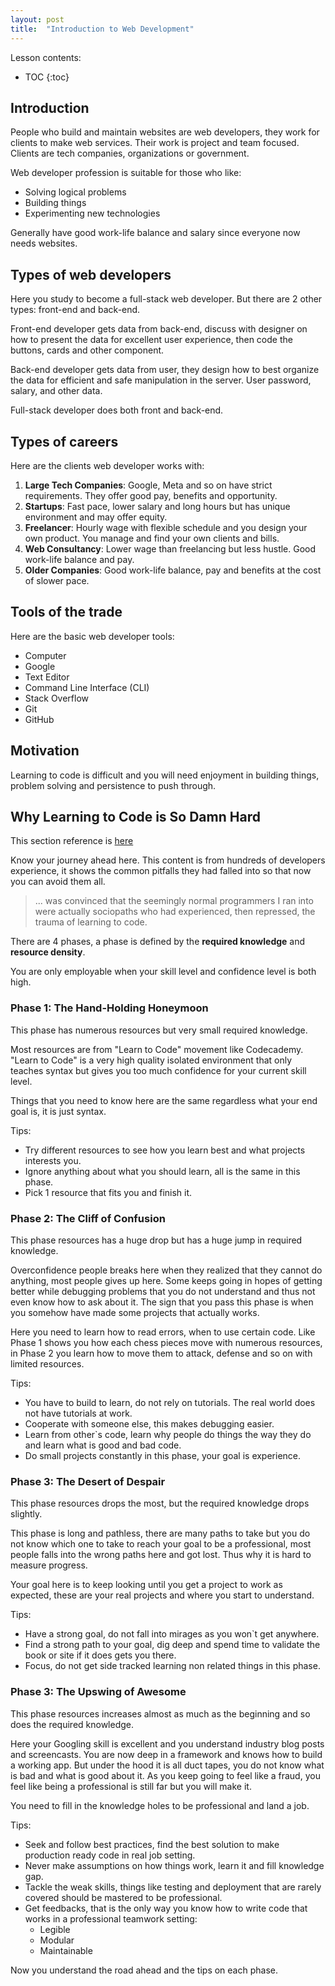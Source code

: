 ```yaml
---
layout: post
title:  "Introduction to Web Development"
---
```


Lesson contents:

* TOC
{:toc}

## Introduction

People who build and maintain websites are web developers, they work for clients to make web services. Their work is project and team focused. Clients are tech companies, organizations or government.

Web developer profession is suitable for those who like:
- Solving logical problems
- Building things
- Experimenting new technologies

Generally have good work-life balance and salary since everyone now needs websites.

## Types of web developers

Here you study to become a full-stack web developer. But there are 2 other types: front-end and back-end.

Front-end developer gets data from back-end, discuss with designer on how to present the data for excellent user experience, then code the buttons, cards and other component.

Back-end developer gets data from user, they design how to best organize the data for efficient and safe manipulation in the server. User password, salary, and other data.

Full-stack developer does both front and back-end.

## Types of careers

Here are the clients web developer works with:

1. **Large Tech Companies**: Google, Meta and so on have strict requirements. They offer good pay, benefits and opportunity.
2. **Startups**: Fast pace, lower salary and long hours but has unique environment and may offer equity.
3. **Freelancer**: Hourly wage with flexible schedule and you design your own product. You manage and find your own clients and bills.
4. **Web Consultancy**: Lower wage than freelancing but less hustle. Good work-life balance and pay.
5. **Older Companies**: Good work-life balance, pay and benefits at the cost of slower pace.

## Tools of the trade

Here are the basic web developer tools:
- Computer
- Google
- Text Editor
- Command Line Interface (CLI)
- Stack Overflow
- Git
- GitHub

## Motivation

Learning to code is difficult and you will need enjoyment in building things, problem solving and persistence to push through.

## Why Learning to Code is So Damn Hard

This section reference is [here](https://web.archive.org/web/20230630111131/https://www.thinkful.com/blog/why-learning-to-code-is-so-damn-hard/)

Know your journey ahead here. This content is from hundreds of developers experience, it shows the common pitfalls they had falled into so that now you can avoid them all.

> ... was convinced that the seemingly normal programmers I ran into were actually sociopaths who had experienced, then repressed, the trauma of learning to code.

There are 4 phases, a phase is defined by the **required knowledge** and **resource density**.

You are only employable when your skill level and confidence level is both high.

### Phase 1: The Hand-Holding Honeymoon

This phase has numerous resources but very small required knowledge.

Most resources are from "Learn to Code" movement like Codecademy. "Learn to Code" is a very high quality isolated environment that only teaches syntax but gives you too much confidence for your current skill level.

Things that you need to know here are the same regardless what your end goal is, it is just syntax.

Tips:
- Try different resources to see how you learn best and what projects interests you.
- Ignore anything about what you should learn, all is the same in this phase.
- Pick 1 resource that fits you and finish it.

### Phase 2: The Cliff of Confusion

This phase resources has a huge drop but has a huge jump in required knowledge.

Overconfidence people breaks here when they realized that they cannot do anything, most people gives up here. Some keeps going in hopes of getting better while debugging problems that you do not understand and thus not even know how to ask about it. The sign that you pass this phase is when you somehow have made some projects that actually works.

Here you need to learn how to read errors, when to use certain code. Like Phase 1 shows you how each chess pieces move with numerous resources, in Phase 2 you learn how to move them to attack, defense and so on with limited resources.

Tips:
- You have to build to learn, do not rely on tutorials. The real world does not have tutorials at work.
- Cooperate with someone else, this makes debugging easier.
- Learn from other`s code, learn why people do things the way they do and learn what is good and bad code.
- Do small projects constantly in this phase, your goal is experience.

### Phase 3: The Desert of Despair

This phase resources drops the most, but the required knowledge drops slightly.

This phase is long and pathless, there are many paths to take but you do not know which one to take to reach your goal to be a professional, most people falls into the wrong paths here and got lost. Thus why it is hard to measure progress.

Your goal here is to keep looking until you get a project to work as expected, these are your real projects and where you start to understand.

Tips:
- Have a strong goal, do not fall into mirages as you won`t get anywhere.
- Find a strong path to your goal, dig deep and spend time to validate the book or site if it does gets you there.
- Focus, do not get side tracked learning non related things in this phase.

### Phase 3: The Upswing of Awesome

This phase resources increases almost as much as the beginning and so does the required knowledge.

Here your Googling skill is excellent and you understand industry blog posts and screencasts. You are now deep in a framework and knows how to build a working app. But under the hood it is all duct tapes, you do not know what is bad and what is good about it. As you keep going to feel like a fraud, you feel like being a professional is still far but you will make it.

You need to fill in the knowledge holes to be professional and land a job.

Tips:
- Seek and follow best practices, find the best solution to make production ready code in real job setting.
- Never make assumptions on how things work, learn it and fill knowledge gap.
- Tackle the weak skills, things like testing and deployment that are rarely covered should be mastered to be professional.
- Get feedbacks, that is the only way you know how to write code that works in a professional teamwork setting:
  - Legible
  - Modular
  - Maintainable

Now you understand the road ahead and the tips on each phase.
